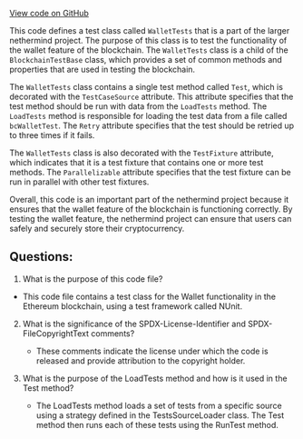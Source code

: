 [View code on GitHub](https://github.com/nethermindeth/nethermind/Ethereum.Blockchain.Block.Test/WalletTests.cs)

This code defines a test class called `WalletTests` that is a part of the larger nethermind project. The purpose of this class is to test the functionality of the wallet feature of the blockchain. The `WalletTests` class is a child of the `BlockchainTestBase` class, which provides a set of common methods and properties that are used in testing the blockchain.

The `WalletTests` class contains a single test method called `Test`, which is decorated with the `TestCaseSource` attribute. This attribute specifies that the test method should be run with data from the `LoadTests` method. The `LoadTests` method is responsible for loading the test data from a file called `bcWalletTest`. The `Retry` attribute specifies that the test should be retried up to three times if it fails.

The `WalletTests` class is also decorated with the `TestFixture` attribute, which indicates that it is a test fixture that contains one or more test methods. The `Parallelizable` attribute specifies that the test fixture can be run in parallel with other test fixtures.

Overall, this code is an important part of the nethermind project because it ensures that the wallet feature of the blockchain is functioning correctly. By testing the wallet feature, the nethermind project can ensure that users can safely and securely store their cryptocurrency.
## Questions: 
 1. What is the purpose of this code file?
   - This code file contains a test class for the Wallet functionality in the Ethereum blockchain, using a test framework called NUnit.

2. What is the significance of the SPDX-License-Identifier and SPDX-FileCopyrightText comments?
   - These comments indicate the license under which the code is released and provide attribution to the copyright holder.

3. What is the purpose of the LoadTests method and how is it used in the Test method?
   - The LoadTests method loads a set of tests from a specific source using a strategy defined in the TestsSourceLoader class. The Test method then runs each of these tests using the RunTest method.